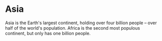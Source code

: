 # Asia

Asia is the Earth's largest continent, holding over four billion people – over
half of the world's population. Africa is the second most populous continent,
but only has one billion people.
